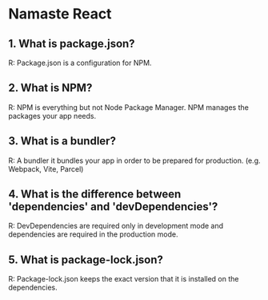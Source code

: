 # Namaste React

## 1. What is package.json?

R: Package.json is a configuration for NPM.

## 2. What is NPM?

R: NPM is everything but not Node Package Manager. NPM manages the packages your app needs.

## 3. What is a bundler?

R: A bundler it bundles your app in order to be prepared for production. (e.g. Webpack, Vite, Parcel)

## 4. What is the difference between 'dependencies' and 'devDependencies'?

R: DevDependencies are required only in development mode and dependencies are required in the production mode.

## 5. What is package-lock.json?

R: Package-lock.json keeps the exact version that it is installed on the dependencies.
